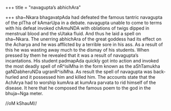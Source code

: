 +++
title = "navagupta’s abhichAra"

+++
sha\~Nkara bhagavatpAda had defeated the famous tantric navagupta of the
pITha of kAmarUpa in a debate. navagupta unable to come to terms with
his defeat invoked chAmuNDA with oblations of twigs dipped in menstrual
blood and the sUtaka fluid. And thus he laid a spell on sha\~Nkara. The
unerring abhichAra of the great goddess had its effect on the Acharya
and he was afflicted by a terrible sore in his ass. As a result of this
he was wasting away much to the dismay of his students. When pressed by
them he revealed that it was a result of navagupta’s incantations. His
student padmapAda quickly got into action and invoked the most deadly
spell of nR^isiMha in the form known as the aShTamukha gaNDabheruNDa
ugranR^isiMha. As result the spell of navagupta was back-hurled and it
possessed him and killed him. The accounts state that the AchArya had to
worship kumAra at kumAra parvata to rid himself of the disease. It here
that he composed the famous poem to the god in the bhuja\~Nga meter.

//oM kShauM//
